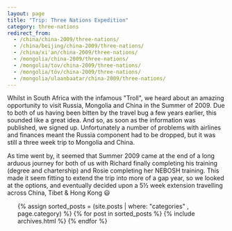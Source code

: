 ```yaml
---
layout: page
title: "Trip: Three Nations Expedition"
category: three-nations
redirect_from:
  - /china/china-2009/three-nations/
  - /china/beijing/china-2009/three-nations/
  - /china/xi'an/china-2009/three-nations/
  - /mongolia/china-2009/three-nations/
  - /mongolia/tov/china-2009/three-nations/
  - /mongolia/töv/china-2009/three-nations/
  - /mongolia/ulaanbaatar/china-2009/three-nations/
---
```


Whilst in South Africa with the infamous "Troll", we heard about an amazing opportunity to visit Russia,
Mongolia and China in the Summer of 2009. Due to both of us having been bitten by the travel bug a few
years earlier, this sounded like a great idea. And so, as soon as the information was published, we signed
up. Unfortunately a number of problems with airlines and finances meant the Russia component had to be
dropped, but it was still a three week trip to Mongolia and China.

As time went by, it seemed that Summer 2009 came at the end of a long arduous journey for both of us with
Richard finally completing his training (degree and chartership) and Rosie completing her NEBOSH training.
This made it seem fitting to extend the trip into more of a gap year, so we looked at the options, and
eventually decided upon a 5&frac12; week extension travelling across China, Tibet &amp; Hong Kong :smiley:

<ul id='archive'>{% assign sorted_posts = (site.posts | where: "categories" , page.category) %}
{% for post in sorted_posts %}
    {% include archives.html %}
{% endfor %}
</ul>
